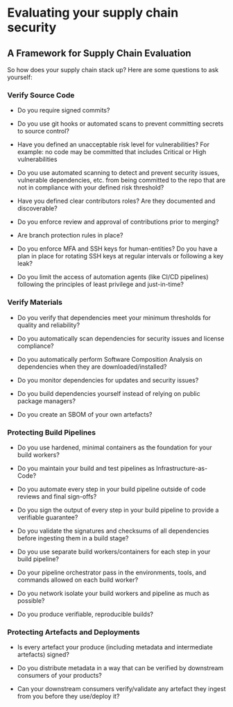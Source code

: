 # Evaluating your supply chain security

## A Framework for Supply Chain Evaluation

So how does your supply chain stack up? Here are some questions to ask
yourself:

### Verify Source Code

-   Do you require signed commits?

-   Do you use git hooks or automated scans to prevent committing secrets to source control?

-   Have you defined an unacceptable risk level for vulnerabilities? For example: no code may be committed that includes Critical or High
    vulnerabilities

-   Do you use automated scanning to detect and prevent security issues, vulnerable dependencies, etc. from being committed to the repo that are not in compliance with your defined risk threshold?

-   Have you defined clear contributors roles? Are they documented and discoverable?

-   Do you enforce review and approval of contributions prior to merging?

-   Are branch protection rules in place?

-   Do you enforce MFA and SSH keys for human-entities? Do you have a plan in place for rotating SSH keys at regular intervals or following a key leak?

-   Do you limit the access of automation agents (like CI/CD pipelines) following the principles of least privilege and just-in-time?

### Verify Materials

-   Do you verify that dependencies meet your minimum thresholds for quality and reliability?

-   Do you automatically scan dependencies for security issues and license compliance?

-   Do you automatically perform Software Composition Analysis on dependencies when they are downloaded/installed?

-   Do you monitor dependencies for updates and security issues?

-   Do you build dependencies yourself instead of relying on public package managers?

-   Do you create an SBOM of your own artefacts?

### Protecting Build Pipelines

-   Do you use hardened, minimal containers as the foundation for your build workers?

-   Do you maintain your build and test pipelines as Infrastructure-as-Code?

-   Do you automate every step in your build pipeline outside of code reviews and final sign-offs?

-   Do you sign the output of every step in your build pipeline to provide a verifiable guarantee?

-   Do you validate the signatures and checksums of all dependencies before ingesting them in a build stage?

-   Do you use separate build workers/containers for each step in your build pipeline?

-   Do your pipeline orchestrator pass in the environments, tools, and commands allowed on each build worker?

-   Do you network isolate your build workers and pipeline as much as possible?

-   Do you produce verifiable, reproducible builds?

### Protecting Artefacts and Deployments

-   Is every artefact your produce (including metadata and intermediate artefacts) signed?

-   Do you distribute metadata in a way that can be verified by downstream consumers of your products?

-   Can your downstream consumers verify/validate any artefact they ingest from you before they use/deploy it?

